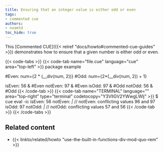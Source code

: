 ```yaml
---
title: Ensuring that an integer value is either odd or even
tags:
- commented cue
authors:
- noamtd
toc_hide: true
---
```


This [Commented CUE]({{< relref "docs/howto#commented-cue-guides" >}})
demonstrates how to ensure that a given number is either odd or even.

{{< code-tabs >}}
{{< code-tab name="file.cue" language="cue" area="top-left" >}}
package example

#Even: num={2 * (__div(num, 2))}
#Odd:  num={2*(__div(num, 2)) + 1}

isEven:  56 & #Even
notEven: 97 & #Even
isOdd:   97 & #Odd
notOdd:  56 & #Odd
{{< /code-tab >}}
{{< code-tab name="TERMINAL" language="" area="top-right" type="terminal" codetocopy="Y3VlIGV2YWwgLWlj" >}}
$ cue eval -ic
isEven:  56
notEven: _|_ // notEven: conflicting values 96 and 97
isOdd:   97
notOdd:  _|_ // notOdd: conflicting values 57 and 56
{{< /code-tab >}}
{{< /code-tabs >}}

## Related content

* {{< linkto/related/howto "use-the-built-in-functions-div-mod-quo-rem" >}}

